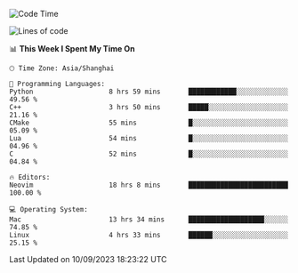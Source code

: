 <!--START_SECTION:waka-->
![Code Time](http://img.shields.io/badge/Code%20Time-1%2C567%20hrs%2035%20mins-blue)

![Lines of code](https://img.shields.io/badge/From%20Hello%20World%20I%27ve%20Written-286.3%20thousand%20lines%20of%20code-blue)

📊 **This Week I Spent My Time On** 

```text
🕑︎ Time Zone: Asia/Shanghai

💬 Programming Languages: 
Python                   8 hrs 59 mins       ████████████░░░░░░░░░░░░░   49.56 % 
C++                      3 hrs 50 mins       █████░░░░░░░░░░░░░░░░░░░░   21.16 % 
CMake                    55 mins             █░░░░░░░░░░░░░░░░░░░░░░░░   05.09 % 
Lua                      54 mins             █░░░░░░░░░░░░░░░░░░░░░░░░   04.96 % 
C                        52 mins             █░░░░░░░░░░░░░░░░░░░░░░░░   04.84 % 

🔥 Editors: 
Neovim                   18 hrs 8 mins       █████████████████████████   100.00 % 

💻 Operating System: 
Mac                      13 hrs 34 mins      ███████████████████░░░░░░   74.85 % 
Linux                    4 hrs 33 mins       ██████░░░░░░░░░░░░░░░░░░░   25.15 % 
```


 Last Updated on 10/09/2023 18:23:22 UTC
<!--END_SECTION:waka-->
